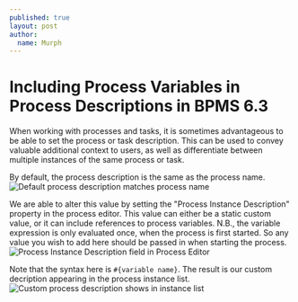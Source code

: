 ```yaml
---
published: true
layout: post
author:
  name: Murph
---
```

# Including Process Variables in Process Descriptions in BPMS 6.3

When working with processes and tasks, it is sometimes advantageous to be able to set the process or task description. This can be used to convey valuable additional context to users, as well as differentiate between multiple instances of the same process or task.

By default, the process description is the same as the process name.
![Default process description matches process name]({{site.baseurl}}/_images/default-process-description.png)

We are able to alter this value by setting the "Process Instance Description" property in the process editor. This value can either be a static custom value, or it can include references to process variables. N.B., the variable expression is only evaluated once, when the process is first started. So any value you wish to add here should be passed in when starting the process. 
![Process Instance Description field in Process Editor]({{site.baseurl}}/_images/process-instance-description-property.png)

Note that the syntax here is `#{variable name}`.
The result is our custom decription appearing in the process instance list.
![Custom process description shows in instance list]({{site.baseurl}}/_images/custom-process-description.png)

